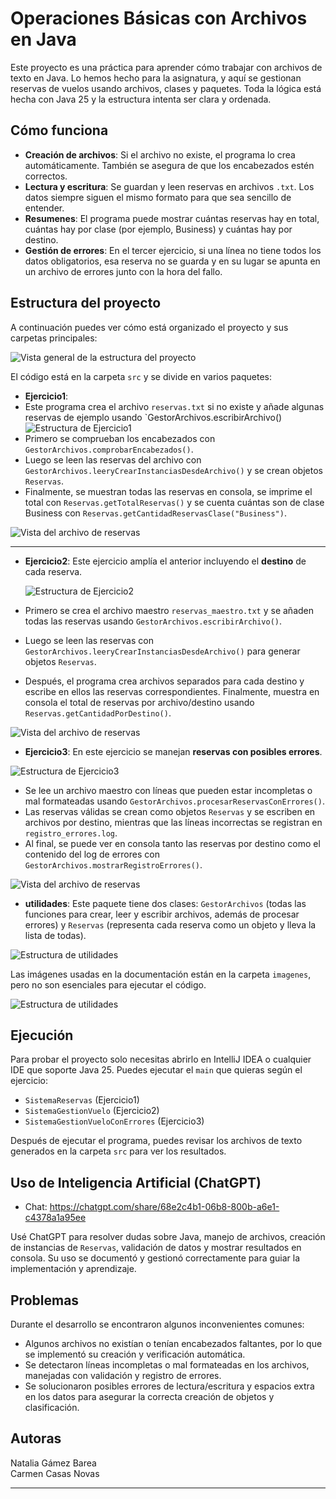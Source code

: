 # Operaciones Básicas con Archivos en Java

Este proyecto es una práctica para aprender cómo trabajar con archivos de texto en Java. Lo hemos hecho para la asignatura, y aquí se gestionan reservas de vuelos usando archivos, clases y paquetes. Toda la lógica está hecha con Java 25 y la estructura intenta ser clara y ordenada.

## Cómo funciona

- **Creación de archivos**: Si el archivo no existe, el programa lo crea automáticamente. También se asegura de que los encabezados estén correctos.
- **Lectura y escritura**: Se guardan y leen reservas en archivos `.txt`. Los datos siempre siguen el mismo formato para que sea sencillo de entender.
- **Resumenes**: El programa puede mostrar cuántas reservas hay en total, cuántas hay por clase (por ejemplo, Business) y cuántas hay por destino.
- **Gestión de errores**: En el tercer ejercicio, si una línea no tiene todos los datos obligatorios, esa reserva no se guarda y en su lugar se apunta en un archivo de errores junto con la hora del fallo.


## Estructura del proyecto

A continuación puedes ver cómo está organizado el proyecto y sus carpetas principales:

![Vista general de la estructura del proyecto](imagenes/Estructura_proyecto.png)

El código está en la carpeta `src` y se divide en varios paquetes:

- **Ejercicio1**:
- Este programa crea el archivo `reservas.txt` si no existe y añade algunas reservas de ejemplo usando `GestorArchivos.escribirArchivo()
  ![Estructura de Ejercicio1](imagenes/Ejercicio1_estructura.png)
- Primero se comprueban los encabezados con `GestorArchivos.comprobarEncabezados()`. 
- Luego se leen las reservas del archivo con `GestorArchivos.leeryCrearInstanciasDesdeArchivo()` y se crean objetos `Reservas`. 
- Finalmente, se muestran todas las reservas en consola, se imprime el total con `Reservas.getTotalReservas()` y se cuenta cuántas son de clase Business con `Reservas.getCantidadReservasClase("Business")`.
  

![Vista del archivo de reservas](imagenes/Ejercicio1.png)


****
- **Ejercicio2**: Este ejercicio amplía el anterior incluyendo el **destino** de cada reserva. 


    ![Estructura de Ejercicio2](imagenes/Ejercicio2_estructura.png)

- Primero se crea el archivo maestro `reservas_maestro.txt` y se añaden todas las reservas usando `GestorArchivos.escribirArchivo()`. 
- Luego se leen las reservas con `GestorArchivos.leeryCrearInstanciasDesdeArchivo()` para generar objetos `Reservas`. 
- Después, el programa crea archivos separados para cada destino y escribe en ellos las reservas correspondientes. Finalmente, muestra en consola el total de reservas por archivo/destino usando `Reservas.getCantidadPorDestino()`.
 

![Vista del archivo de reservas](imagenes/Ejercicio2.png)


- **Ejercicio3**: En este ejercicio se manejan **reservas con posibles errores**. 
   
![Estructura de Ejercicio3](imagenes/Ejercicio3_estructura.png)


- Se lee un archivo maestro con líneas que pueden estar incompletas o mal formateadas usando `GestorArchivos.procesarReservasConErrores()`. 
- Las reservas válidas se crean como objetos `Reservas` y se escriben en archivos por destino, mientras que las líneas incorrectas se registran en `registro_errores.log`. 
- Al final, se puede ver en consola tanto las reservas por destino como el contenido del log de errores con `GestorArchivos.mostrarRegistroErrores()`.
  
 ![Vista del archivo de reservas](imagenes/Ejercicio3.png)


- **utilidades**: Este paquete tiene dos clases: `GestorArchivos` (todas las funciones para crear, leer y escribir archivos, además de procesar errores) y `Reservas` (representa cada reserva como un objeto y lleva la lista de todas).
  
 ![Estructura de utilidades](imagenes/Utilidades_estructura.png)  


Las imágenes usadas en la documentación están en la carpeta `imagenes`, pero no son esenciales para ejecutar el código.
  
![Estructura de utilidades](imagenes/Imagenes_estructura.png)




## Ejecución

Para probar el proyecto solo necesitas abrirlo en IntelliJ IDEA o cualquier IDE que soporte Java 25. Puedes ejecutar el `main` que quieras según el ejercicio:

- `SistemaReservas` (Ejercicio1)
- `SistemaGestionVuelo` (Ejercicio2)
- `SistemaGestionVueloConErrores` (Ejercicio3)

Después de ejecutar el programa, puedes revisar los archivos de texto generados en la carpeta `src` para ver los resultados.


## Uso de Inteligencia Artificial (ChatGPT)

- Chat: https://chatgpt.com/share/68e2c4b1-06b8-800b-a6e1-c4378a1a95ee

Usé ChatGPT para resolver dudas sobre Java, manejo de archivos, creación de instancias de `Reservas`, validación de datos y mostrar resultados en consola. Su uso se documentó y gestionó correctamente para guiar la implementación y aprendizaje.



## Problemas

Durante el desarrollo se encontraron algunos inconvenientes comunes:
- Algunos archivos no existían o tenían encabezados faltantes, por lo que se implementó su creación y verificación automática.
- Se detectaron líneas incompletas o mal formateadas en los archivos, manejadas con validación y registro de errores.
- Se solucionaron posibles errores de lectura/escritura y espacios extra en los datos para asegurar la correcta creación de objetos y clasificación.

## Autoras

Natalia Gámez Barea  
Carmen Casas Novas

---

